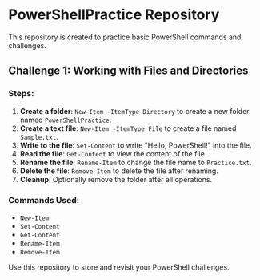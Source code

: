 # PowerShellPractice Repository

This repository is created to practice basic PowerShell commands and challenges.

## Challenge 1: Working with Files and Directories

### Steps:

1. **Create a folder**: `New-Item -ItemType Directory` to create a new folder named `PowerShellPractice`.
2. **Create a text file**: `New-Item -ItemType File` to create a file named `Sample.txt`.
3. **Write to the file**: `Set-Content` to write "Hello, PowerShell!" into the file.
4. **Read the file**: `Get-Content` to view the content of the file.
5. **Rename the file**: `Rename-Item` to change the file name to `Practice.txt`.
6. **Delete the file**: `Remove-Item` to delete the file after renaming.
7. **Cleanup**: Optionally remove the folder after all operations.

### Commands Used:
- `New-Item`
- `Set-Content`
- `Get-Content`
- `Rename-Item`
- `Remove-Item`

Use this repository to store and revisit your PowerShell challenges.
